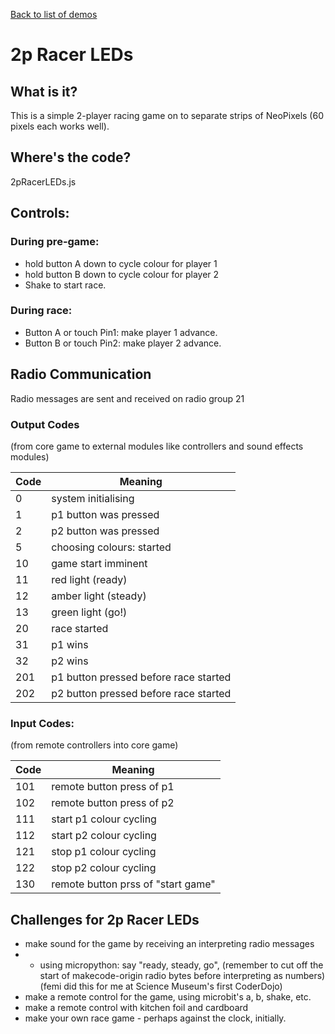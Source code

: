 [Back to list of demos](README.md)

# 2p Racer LEDs

## What is it? 
This is a simple 2-player racing game on to separate strips of NeoPixels (60 pixels each works well).
## Where's the code?
2pRacerLEDs.js


## Controls:
### During pre-game:
* hold button A down to cycle colour for player 1
* hold button B down to cycle colour for player 2
* Shake to start race.
### During race:
* Button A or touch Pin1: make player 1 advance.
* Button B or touch Pin2: make player 2 advance.

## Radio Communication

Radio messages are sent and received on radio group 21

### Output Codes
(from core game to external modules like controllers and sound effects modules)

| Code | Meaning                   |
| ---- | ------------------------- |
| 0    | system initialising       |
| 1    | p1 button was pressed     |
| 2    | p2 button was pressed     |
| 5    | choosing colours: started |
| 10   | game start imminent       |
| 11   | red light (ready)         |
| 12   | amber light (steady)      |
| 13   | green light (go!)         |
| 20   | race started              |
| 31   | p1 wins                   |
| 32   | p2 wins                   |
| 201  | p1 button pressed before race started |
| 202  | p2 button pressed before race started |

### Input Codes:

(from remote controllers into core game)

| Code | Meaning                   |
| ---- | ------------------------- |
| 101  | remote button press of p1 |
| 102  | remote button press of p2 |
| 111  | start p1 colour cycling   |
| 112  | start p2 colour cycling   |
| 121  | stop p1 colour cycling    |
| 122  | stop p2 colour cycling    |
| 130  | remote button prss of "start game" |

## Challenges for 2p Racer LEDs

* make sound for the game by receiving an interpreting radio messages
* * using micropython: say "ready, steady, go",  (remember to cut off the start of makecode-origin radio bytes before interpreting as numbers) (femi did this for me at Science Museum's first CoderDojo)
* make a remote control for the game, using microbit's a, b, shake, etc.
* make a remote control with kitchen foil and cardboard
* make your own race game - perhaps against the clock, initially.
